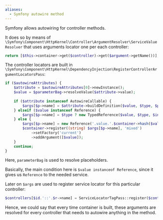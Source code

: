 ```yaml
---
aliases:
  - Symfony autowire method
---
```


Symfony allows autowiring for controller methods.

It does so by means of `\Symfony\Component\HttpKernel\Controller\ArgumentResolver\ServiceValueResolver` that uses arguments locator one per each controller:

```php
return [$this->container->get($controller)->get($argument->getName())];
```

The controller locators are built in `\Symfony\Component\HttpKernel\DependencyInjection\RegisterControllerArgumentLocatorsPass`:

```php
if ($autowireAttributes) {  
    $attribute = $autowireAttributes[0]->newInstance();  
    $value = $parameterBag->resolveValue($attribute->value);  
  
    if ($attribute instanceof AutowireCallable) {  
        $args[$p->name] = $attribute->buildDefinition($value, $type, $p);  
    } elseif ($value instanceof Reference) {  
        $args[$p->name] = $type ? new TypedReference($value, $type, $invalidBehavior, $p->name) : new Reference($value, $invalidBehavior);  
    } else {  
        $args[$p->name] = new Reference('.value.'.$container->hash($value));  
        $container->register((string) $args[$p->name], 'mixed')  
            ->setFactory('current')  
            ->addArgument([$value]);  
    }  
    continue;  
}
```

Here, `parameterBag` is used to resolve placeholders.

Basically, the main condition here is `$value instanceof Reference`, since it gives us `Reference` to the needed service.

Later on `$args` are used to register service locator for this particular controller:

```php
$controllers[$id.'::'.$r->name] = ServiceLocatorTagPass::register($container, $args, ...);
```

Hence, we could say that every time container is built, these arguments are resolved for every controller that needs to autowire anything in the method.